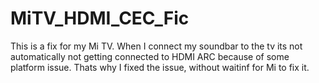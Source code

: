 # MiTV_HDMI_CEC_Fic

This is a fix for my Mi TV. When I connect my soundbar to the tv its not automatically not getting connected to HDMI ARC because of some platform issue.
Thats why I fixed the issue, without waitinf for Mi to fix it.
